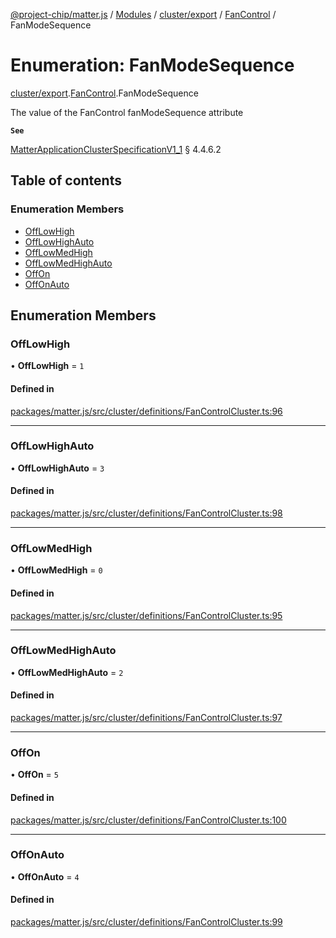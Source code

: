 [@project-chip/matter.js](../README.md) / [Modules](../modules.md) / [cluster/export](../modules/cluster_export.md) / [FanControl](../modules/cluster_export.FanControl.md) / FanModeSequence

# Enumeration: FanModeSequence

[cluster/export](../modules/cluster_export.md).[FanControl](../modules/cluster_export.FanControl.md).FanModeSequence

The value of the FanControl fanModeSequence attribute

**`See`**

[MatterApplicationClusterSpecificationV1_1](../interfaces/spec_export.MatterApplicationClusterSpecificationV1_1.md) § 4.4.6.2

## Table of contents

### Enumeration Members

- [OffLowHigh](cluster_export.FanControl.FanModeSequence.md#offlowhigh)
- [OffLowHighAuto](cluster_export.FanControl.FanModeSequence.md#offlowhighauto)
- [OffLowMedHigh](cluster_export.FanControl.FanModeSequence.md#offlowmedhigh)
- [OffLowMedHighAuto](cluster_export.FanControl.FanModeSequence.md#offlowmedhighauto)
- [OffOn](cluster_export.FanControl.FanModeSequence.md#offon)
- [OffOnAuto](cluster_export.FanControl.FanModeSequence.md#offonauto)

## Enumeration Members

### OffLowHigh

• **OffLowHigh** = ``1``

#### Defined in

[packages/matter.js/src/cluster/definitions/FanControlCluster.ts:96](https://github.com/project-chip/matter.js/blob/e87b236f/packages/matter.js/src/cluster/definitions/FanControlCluster.ts#L96)

___

### OffLowHighAuto

• **OffLowHighAuto** = ``3``

#### Defined in

[packages/matter.js/src/cluster/definitions/FanControlCluster.ts:98](https://github.com/project-chip/matter.js/blob/e87b236f/packages/matter.js/src/cluster/definitions/FanControlCluster.ts#L98)

___

### OffLowMedHigh

• **OffLowMedHigh** = ``0``

#### Defined in

[packages/matter.js/src/cluster/definitions/FanControlCluster.ts:95](https://github.com/project-chip/matter.js/blob/e87b236f/packages/matter.js/src/cluster/definitions/FanControlCluster.ts#L95)

___

### OffLowMedHighAuto

• **OffLowMedHighAuto** = ``2``

#### Defined in

[packages/matter.js/src/cluster/definitions/FanControlCluster.ts:97](https://github.com/project-chip/matter.js/blob/e87b236f/packages/matter.js/src/cluster/definitions/FanControlCluster.ts#L97)

___

### OffOn

• **OffOn** = ``5``

#### Defined in

[packages/matter.js/src/cluster/definitions/FanControlCluster.ts:100](https://github.com/project-chip/matter.js/blob/e87b236f/packages/matter.js/src/cluster/definitions/FanControlCluster.ts#L100)

___

### OffOnAuto

• **OffOnAuto** = ``4``

#### Defined in

[packages/matter.js/src/cluster/definitions/FanControlCluster.ts:99](https://github.com/project-chip/matter.js/blob/e87b236f/packages/matter.js/src/cluster/definitions/FanControlCluster.ts#L99)
